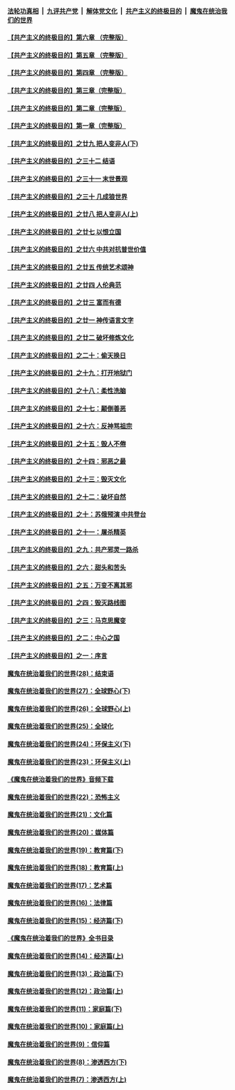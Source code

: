 ####  [法轮功真相](../../../../basic/blob/master/README.md?t=06171231) &nbsp;|&nbsp; [九评共产党](../../../../9ping.md/blob/master/README.md?t=06171231) &nbsp;|&nbsp; [解体党文化](../../../../jtdwh.md/blob/master/README.md?t=06171231)  &nbsp;|&nbsp; [共产主义的终极目的](../../../../gczydzjmd.md/blob/master/README.md?t=06171231) &nbsp;|&nbsp; [魔鬼在统治我们的世界](../../../../mgztzwmdsj.md/blob/master/README.md?t=06171231) 

#### [【共产主义的终极目的】第六章 （完整版）](../pages/nsc422/n11428913.md?t=06171231) 

#### [【共产主义的终极目的】第五章 （完整版）](../pages/nsc422/n11428912.md?t=06171231) 

#### [【共产主义的终极目的】第四章 （完整版）](../pages/nsc422/n11428907.md?t=06171231) 

#### [【共产主义的终极目的】第三章（完整版）](../pages/nsc422/n11428848.md?t=06171231) 

#### [【共产主义的终极目的】第二章（完整版）](../pages/nsc422/n11428831.md?t=06171231) 

#### [【共产主义的终极目的】第一章（完整版）](../pages/nsc422/n11417651.md?t=06171231) 

#### [【共产主义的终极目的】之廿九 把人变非人(下)](../pages/nsc422/n11344140.md?t=06171231) 

#### [【共产主义的终极目的】之三十二 结语](../pages/nsc422/n11360535.md?t=06171231) 

#### [【共产主义的终极目的】之三十一 末世景观](../pages/nsc422/n11351129.md?t=06171231) 

#### [【共产主义的终极目的】之三十 几成狼世界](../pages/nsc422/n11348280.md?t=06171231) 

#### [【共产主义的终极目的】之廿八 把人变非人(上)](../pages/nsc422/n11340492.md?t=06171231) 

#### [【共产主义的终极目的】之廿七 以恨立国](../pages/nsc422/n11336944.md?t=06171231) 

#### [【共产主义的终极目的】之廿六 中共对抗普世价值](../pages/nsc422/n11324785.md?t=06171231) 

#### [【共产主义的终极目的】之廿五 传统艺术颂神](../pages/nsc422/n11296396.md?t=06171231) 

#### [【共产主义的终极目的】之廿四 人伦典范](../pages/nsc422/n11296397.md?t=06171231) 

#### [【共产主义的终极目的】之廿三 富而有德](../pages/nsc422/n11283598.md?t=06171231) 

#### [【共产主义的终极目的】之廿一 神传语言文字](../pages/nsc422/n11263265.md?t=06171231) 

#### [【共产主义的终极目的】之廿二 破坏修炼文化](../pages/nsc422/n11245728.md?t=06171231) 

#### [【共产主义的终极目的】之二十：偷天换日](../pages/nsc422/n11238846.md?t=06171231) 

#### [【共产主义的终极目的】之十九：打开地狱门](../pages/nsc422/n11206376.md?t=06171231) 

#### [【共产主义的终极目的】之十八：柔性洗脑](../pages/nsc422/n11199994.md?t=06171231) 

#### [【共产主义的终极目的】之十七：颠倒善恶](../pages/nsc422/n11179782.md?t=06171231) 

#### [【共产主义的终极目的】之十六：反神骂祖宗](../pages/nsc422/n11166798.md?t=06171231) 

#### [【共产主义的终极目的】之十五：毁人不倦](../pages/nsc422/n11166792.md?t=06171231) 

#### [【共产主义的终极目的】之十四：邪恶之最](../pages/nsc422/n11150249.md?t=06171231) 

#### [【共产主义的终极目的】之十三：毁灭文化](../pages/nsc422/n11135227.md?t=06171231) 

#### [【共产主义的终极目的】之十二：破坏自然](../pages/nsc422/n11135214.md?t=06171231) 

#### [【共产主义的终极目的】之十：苏俄预演 中共登台](../pages/nsc422/n11118424.md?t=06171231) 

#### [【共产主义的终极目的】之十一：屠杀精英](../pages/nsc422/n11118442.md?t=06171231) 

#### [【共产主义的终极目的】之九：共产邪灵一路杀](../pages/nsc422/n11114139.md?t=06171231) 

#### [【共产主义的终极目的】之六：甜头和苦头](../pages/nsc422/n11096971.md?t=06171231) 

#### [【共产主义的终极目的】之五：万变不离其邪](../pages/nsc422/n11091285.md?t=06171231) 

#### [【共产主义的终极目的】之四：毁灭路线图](../pages/nsc422/n11086284.md?t=06171231) 

#### [【共产主义的终极目的】之三：马克思魔变](../pages/nsc422/n11061941.md?t=06171231) 

#### [【共产主义的终极目的】之二：中心之国](../pages/nsc422/n11047728.md?t=06171231) 

#### [【共产主义的终极目的】之一：序言](../pages/nsc422/n11086077.md?t=06171231) 

#### [魔鬼在统治着我们的世界(28)：结束语](../pages/nsc422/n10936246.md?t=06171231) 

#### [魔鬼在统治着我们的世界(27)：全球野心(下)](../pages/nsc422/n10928319.md?t=06171231) 

#### [魔鬼在统治着我们的世界(26)：全球野心(上)](../pages/nsc422/n10900318.md?t=06171231) 

#### [魔鬼在统治着我们的世界(25)：全球化](../pages/nsc422/n10788205.md?t=06171231) 

#### [魔鬼在统治着我们的世界(24)：环保主义(下)](../pages/nsc422/n10695307.md?t=06171231) 

#### [魔鬼在统治着我们的世界(23)：环保主义(上)](../pages/nsc422/n10688613.md?t=06171231) 

#### [《魔鬼在统治着我们的世界》音频下载](../pages/nsc422/n10635553.md?t=06171231) 

#### [魔鬼在统治着我们的世界(22)：恐怖主义](../pages/nsc422/n10614727.md?t=06171231) 

#### [魔鬼在统治着我们的世界(21)：文化篇](../pages/nsc422/n10597706.md?t=06171231) 

#### [魔鬼在统治着我们的世界(20)：媒体篇](../pages/nsc422/n10586579.md?t=06171231) 

#### [魔鬼在统治着我们的世界(19)：教育篇(下)](../pages/nsc422/n10564808.md?t=06171231) 

#### [魔鬼在统治着我们的世界(18)：教育篇(上)](../pages/nsc422/n10526970.md?t=06171231) 

#### [魔鬼在统治着我们的世界(17)：艺术篇](../pages/nsc422/n10499093.md?t=06171231) 

#### [魔鬼在统治着我们的世界(16)：法律篇](../pages/nsc422/n10485969.md?t=06171231) 

#### [魔鬼在统治着我们的世界(15)：经济篇(下)](../pages/nsc422/n10469975.md?t=06171231) 

#### [《魔鬼在统治着我们的世界》全书目录](../pages/nsc422/n10464261.md?t=06171231) 

#### [魔鬼在统治着我们的世界(14)：经济篇(上)](../pages/nsc422/n10457370.md?t=06171231) 

#### [魔鬼在统治着我们的世界(13)：政治篇(下)](../pages/nsc422/n10448270.md?t=06171231) 

#### [魔鬼在统治着我们的世界(12)：政治篇(上)](../pages/nsc422/n10444576.md?t=06171231) 

#### [魔鬼在统治着我们的世界(11)：家庭篇(下)](../pages/nsc422/n10440961.md?t=06171231) 

#### [魔鬼在统治着我们的世界(10)：家庭篇(上)](../pages/nsc422/n10435448.md?t=06171231) 

#### [魔鬼在统治着我们的世界(9)：信仰篇](../pages/nsc422/n10432159.md?t=06171231) 

#### [魔鬼在统治着我们的世界(8)：渗透西方(下)](../pages/nsc422/n10429603.md?t=06171231) 

#### [魔鬼在统治着我们的世界(7)：渗透西方(上)](../pages/nsc422/n10426013.md?t=06171231) 

